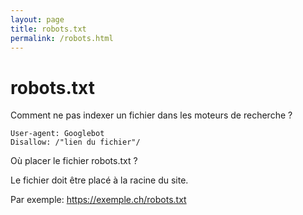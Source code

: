 ```yaml
---
layout: page
title: robots.txt
permalink: /robots.html
---
```


# robots.txt

Comment ne pas indexer un fichier dans les moteurs de recherche ?

```
User-agent: Googlebot
Disallow: /"lien du fichier"/
```

Où placer le fichier robots.txt ?

Le fichier doit être placé à la racine du site.

Par exemple: https://exemple.ch/robots.txt
